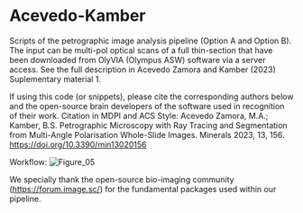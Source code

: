 # Acevedo-Kamber
Scripts of the petrographic image analysis pipeline (Option A and Option B). The input can be multi-pol optical scans of a full thin-section that have been downloaded from OlyVIA (Olympus ASW) software via a server access. See the full description in Acevedo Zamora and Kamber (2023) Suplementary material 1. 

If using this code (or snippets), please cite the corresponding authors below and the open-source brain developers of the software used in recognition of their work. Citation in MDPI and ACS Style:
Acevedo Zamora, M.A.; Kamber, B.S. Petrographic Microscopy with Ray Tracing and Segmentation from Multi-Angle Polarisation Whole-Slide Images. Minerals 2023, 13, 156. https://doi.org/10.3390/min13020156 

Workflow:
![Figure_05](https://user-images.githubusercontent.com/61703106/213952084-af0cc667-3b8f-4cc6-be7c-dbe6c17b4494.jpg)

We specially thank the open-source bio-imaging community (https://forum.image.sc/) for the fundamental packages used within our pipeline. 
